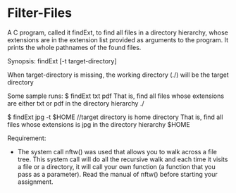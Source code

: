 # Filter-Files

A C program, called it findExt, to find all files in a directory hierarchy, whose extensions
are in the extension list provided as arguments to the program.
It prints the whole pathnames of the found files.

Synopsis: findExt <extension-list> [-t target-directory]
  
When target-directory is missing, the working directory (./) will be the target directory
  
Some sample runs:
$ findExt txt pdf
That is, find all files whose extensions are either txt or pdf in the directory hierarchy ./
  
$ findExt jpg -t $HOME //target directory is home directory
That is, find all files whose extensions is jpg in the directory hierarchy $HOME
  
Requirement:
- The system call nftw() was used  that allows you to walk across a file tree. This system call
will do all the recursive walk and each time it visits a file or a directory, it will call your own
function (a function that you pass as a parameter). Read the manual of nftw() before starting
your assignment.
